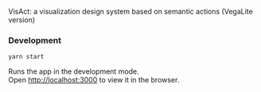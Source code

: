 VisAct: a visualization design system based on semantic actions (VegaLite version)

### Development

```
yarn start
```

Runs the app in the development mode.<br>
Open [http://localhost:3000](http://localhost:3000) to view it in the browser.
